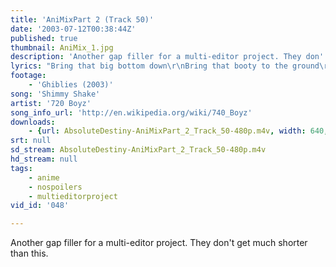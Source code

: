 ```yaml
---
title: 'AniMixPart 2 (Track 50)'
date: '2003-07-12T00:38:44Z'
published: true
thumbnail: AniMix_1.jpg
description: 'Another gap filler for a multi-editor project. They don''t get much shorter than this.'
lyrics: "Bring that big bottom down\r\nBring that booty to the ground\r\nBring that big bottom down\r\nBring that booty to the ground\r\n\r\nShake that curly, girly, high\r\nWay up in the sky\r\nShake that curly, girly, high\r\nWay up in the sky"
footage:
    - 'Ghiblies (2003)'
song: 'Shimmy Shake'
artist: '720 Boyz'
song_info_url: 'http://en.wikipedia.org/wiki/740_Boyz'
downloads:
    - {url: AbsoluteDestiny-AniMixPart_2_Track_50-480p.m4v, width: 640, height: 480, mimetype: video/mp4}
srt: null
sd_stream: AbsoluteDestiny-AniMixPart_2_Track_50-480p.m4v
hd_stream: null
tags:
    - anime
    - nospoilers
    - multieditorproject
vid_id: '048'

---
```

Another gap filler for a multi-editor project. They don't get much shorter than this.